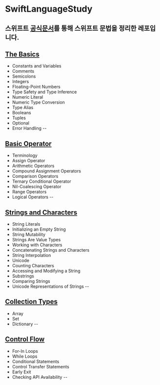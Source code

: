 # SwiftLanguageStudy
스위프트 <a href = "https://docs.swift.org/swift-book/LanguageGuide/TheBasics.html">공식문서</a>를 통해 스위프트 문법을 정리한 레포입니다.
---
## <a href = "https://github.com/dlwnsgurz/SwiftLanguageStudy/blob/master/The%20Basics.swift">The Basics</a>
- Constants and Variables
- Comments
- Semicolons
- Integers
- Floating-Point Numbers
- Type Safety and Type Inference
- Numeric Literal
- Numeric Type Conversion
- Type Alias
- Booleans
- Tuples
- Optional
- Error Handling
--
## <a href = "https://github.com/dlwnsgurz/SwiftLanguageStudy/blob/master/Basic%20Operator.swift">Basic Operator</a>
- Terminology
- Assign Operator
- Arithmetic Operators
- Compound Assignment Operators
- Comparison Operators
- Ternary Conditional Operator
- Nil-Coalescing Operator
- Range Operators
- Logical Operators
--
## <a href = "https://github.com/dlwnsgurz/SwiftLanguageStudy/blob/master/Strings%20and%20Characters.swift">Strings and Characters</a>
- String Literals
- Initializing an Empty String
- String Mutability
- Strings Are Value Types
- Working with Characters
- Concatenating Strings and Characters
- String Interpolation
- Unicode
- Counting Characters
- Accessing and Modifying a String
- Substrings
- Comparing Strings
- Unicode Representations of Strings
--
## <a href = "https://github.com/dlwnsgurz/SwiftLanguageStudy/blob/master/Collection%20Types.swift">Collection Types</a>
- Array
- Set
- Dictionary
--
## <a href = "https://github.com/dlwnsgurz/SwiftLanguageStudy/blob/master/Control%20Flow.swift">Control Flow</a>
- For-In Loops
- While Loops
- Conditional Statements
- Control Transfer Statements
- Early Exit
- Checking API Availability
--

